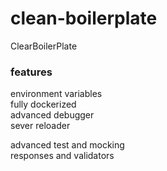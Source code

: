 # clean-boilerplate
ClearBoilerPlate

### features
environment variables <br>
fully dockerized <br>
advanced debugger<br>
sever reloader <br>

advanced test and mocking<br>
responses and validators<br>
